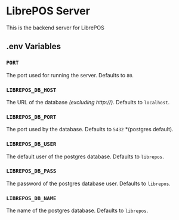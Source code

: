 # LibrePOS Server
This is the backend server for LibrePOS

## .env Variables

### `PORT`
The port used for running the server. Defaults to `80`. 

### `LIBREPOS_DB_HOST`
The URL of the database *(excluding http://)*. Defaults to `localhost`.

### `LIBREPOS_DB_PORT`
The port used by the database. Defaults to `5432` *(postgres default).

### `LIBREPOS_DB_USER`
The default user of the postgres database. Defaults to `librepos`.

### `LIBREPOS_DB_PASS`
The password of the postgres database user. Defaults to `librepos`.

### `LIBREPOS_DB_NAME`
The name of the postgres database. Defaults to `librepos`.